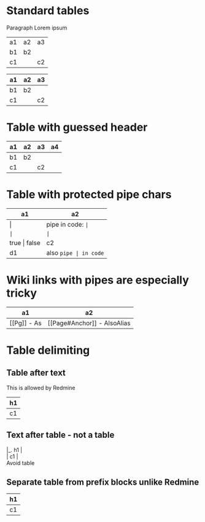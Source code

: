 # Standard tables

Paragraph Lorem ipsum

|    |    |    |
| -- | -- | -- |
| a1 | a2 | a3 |
| b1 | b2 |    |
| c1 |    | c2 |

| a1 | a2 | a3 |
| -- | -- | -- |
| b1 | b2 |    |
| c1 |    | c2 |

# Table with guessed header

| a1 | a2 | a3 | a4 |
| -- | -- | -- | -- |
| b1 | b2 |    |    |
| c1 |    | c2 |    |

# Table with protected pipe chars

| a1                  | a2                                    |
| ------------------- | ------------------------------------- |
| &#124;              | pipe in code: <code>&#124;</code>     |
| <code>&#124;</code> | <code>&#124;</code>                   |
| true &#124; false   | c2                                    |
| d1                  | also <code>pipe &#124; in code</code> |

# Wiki links with pipes are especially tricky

| a1          | a2                          |
| ----------- | --------------------------- |
| [[Pg]] - As | [[Page#Anchor]] - AlsoAlias |

# Table delimiting

## Table after text

This is allowed by Redmine

| h1 |
| -- |
| c1 |

## Text after table - not a table

|\_. h1 |  
| c1 |  
Avoid table

## Separate table from prefix blocks unlike Redmine

| h1 |
| -- |
| c1 |
